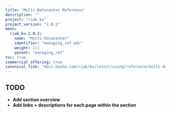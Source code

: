 ```yaml
---
title: "Multi-Datacenter Reference"
description: ""
project: "riak_kv"
project_version: "2.0.2"
menu:
  riak_kv-2.0.2:
    name: "Multi-Datacenter"
    identifier: "managing_ref_mdc"
    weight: 111
    parent: "managing_ref"
toc: true
commercial_offering: true
canonical_link: "docs.basho.com/riak/kv/latest/using/reference/multi-datacenter"
---
```


## TODO

- **Add section overview**
- **Add links + descriptions for each page within the section**
